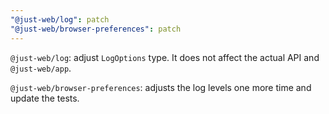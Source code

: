 ```yaml
---
"@just-web/log": patch
"@just-web/browser-preferences": patch
---
```


`@just-web/log`: adjust `LogOptions` type.
It does not affect the actual API and `@just-web/app`.

`@just-web/browser-preferences`: adjusts the log levels one more time and update the tests.
